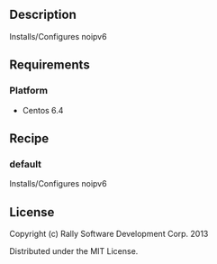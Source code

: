 ## Description
Installs/Configures noipv6

## Requirements
### Platform
* Centos 6.4

## Recipe
### default
Installs/Configures noipv6

## License
Copyright (c) Rally Software Development Corp. 2013

Distributed under the MIT License.
